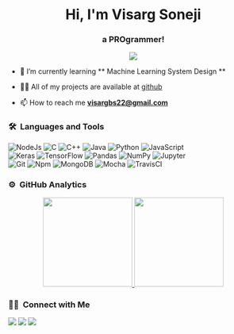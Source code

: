 <h1 align="center">Hi, I'm Visarg Soneji</h1>
<h3 align="center">a  PROgrammer!</h3>
	
<p align="center">
  <img src="https://komarev.com/ghpvc/?username=visargsoneji&color=blueviolet&style=flat">
</p>

- 🌱 I’m currently learning ** Machine Learning System Design **

- 👨‍💻 All of my projects are available at [github](https://github.com/visargsoneji?tab=repositories)

- 📫 How to reach me **visargbs22@gmail.com**



### 🛠 &nbsp;Languages and Tools

![NodeJs](https://img.shields.io/badge/node.js-%2343853D.svg?&style=for-the-badge&logo=node.js&logoColor=white)
![C](https://img.shields.io/badge/c-%2300599C.svg?&style=for-the-badge&logo=c&logoColor=white)
![C++](https://img.shields.io/badge/C%2B%2B-00599C?style=for-the-badge&logo=c%2B%2B&logoColor=white)
![Java](https://img.shields.io/badge/java-%23ED8B00.svg?&style=for-the-badge&logo=java&logoColor=white)
![Python](http://img.shields.io/badge/-Python-3776AB?style=for-the-badge&logo=python&logoColor=ffffff)
![JavaScript](https://img.shields.io/badge/javascript-%23323330.svg?&style=for-the-badge&logo=javascript&logoColor=%23F7DF1E)
<br>
![Keras](https://img.shields.io/badge/-mocha-%238D6748?&style=for-the-badge&logo=mocha&logoColor=white)
![TensorFlow](https://img.shields.io/badge/TensorFlow-%23FF6F00.svg?&style=for-the-badge&logo=TensorFlow&logoColor=white)
![Pandas](https://img.shields.io/badge/pandas-%23150458.svg?&style=for-the-badge&logo=pandas&logoColor=white)
![NumPy](https://img.shields.io/badge/numpy-%23013243.svg?&style=for-the-badge&logo=numpy&logoColor=white)
![Jupyter](https://img.shields.io/badge/Jupyter-%23F37626.svg?&style=for-the-badge&logo=Jupyter&logoColor=white)
<br>
![Git](https://img.shields.io/badge/-Git-%23F05032?style=for-the-badge&logo=git&logoColor=%23ffffff)
![Npm](https://img.shields.io/badge/-npm-CB3837?style=for-the-badge&logo=npm)
![MongoDB](https://img.shields.io/badge/MongoDB-4EA94B?style=for-the-badge&logo=mongodb&logoColor=white)
![Mocha](https://img.shields.io/badge/-mocha-%238D6748?&style=for-the-badge&logo=mocha&logoColor=white)
![TravisCI](https://img.shields.io/badge/travisci-%232B2F33.svg?&style=for-the-badge&logo=travis&logoColor=white)



### ⚙️ &nbsp;GitHub Analytics

<p align="center">
<a href="https://github.com/visargsoneji">
  <img height="180em" src="https://github-readme-stats-eight-theta.vercel.app/api?username=visargsoneji&show_icons=true&theme=algolia&include_all_commits=true&count_private=true"/>
  <img height="180em" src="https://github-readme-stats-eight-theta.vercel.app/api/top-langs/?username=visargsoneji&layout=compact&langs_count=8&theme=algolia"/>
</a>
</p>

### 🤝🏻 &nbsp;Connect with Me

<p>
<a href="https://www.linkedin.com/in/visarg-soneji-8b7111188/"><img src="https://img.shields.io/badge/LinkedIn-0077B5?style=for-the-badge&logo=linkedin&logoColor=white"/></a>
<a href="mailto:visargbs22@gmail.com"><img src="https://img.shields.io/badge/Gmail-D14836?style=for-the-badge&logo=gmail&logoColor=white"/></a>
<a href="https://www.instagram.com/visarg.soneji/"><img src="https://img.shields.io/badge/Instagram-E4405F?style=for-the-badge&logo=instagram&logoColor=white"/></a>
</p>

